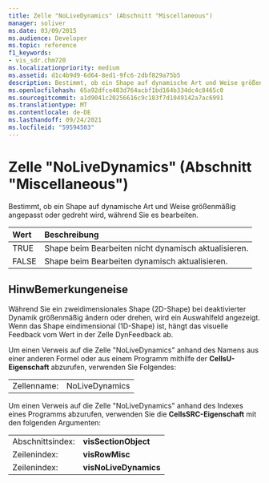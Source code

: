 ```yaml
---
title: Zelle "NoLiveDynamics" (Abschnitt "Miscellaneous")
manager: soliver
ms.date: 03/09/2015
ms.audience: Developer
ms.topic: reference
f1_keywords:
- vis_sdr.chm720
ms.localizationpriority: medium
ms.assetid: d1c4b9d9-6d64-8ed1-9fc6-2dbf829a75b5
description: Bestimmt, ob ein Shape auf dynamische Art und Weise größenmäßig angepasst oder gedreht wird, während Sie es bearbeiten.
ms.openlocfilehash: 65a92dfce483d764acbf1bd164b334dc4c8465c0
ms.sourcegitcommit: a1d9041c20256616c9c183f7d1049142a7ac6991
ms.translationtype: MT
ms.contentlocale: de-DE
ms.lasthandoff: 09/24/2021
ms.locfileid: "59594503"
---
```

# <a name="nolivedynamics-cell-miscellaneous-section"></a>Zelle "NoLiveDynamics" (Abschnitt "Miscellaneous")

Bestimmt, ob ein Shape auf dynamische Art und Weise größenmäßig angepasst oder gedreht wird, während Sie es bearbeiten.
  
|**Wert**|**Beschreibung**|
|:-----|:-----|
| TRUE  <br/> | Shape beim Bearbeiten nicht dynamisch aktualisieren.  <br/> |
| FALSE  <br/> | Shape beim Bearbeiten dynamisch aktualisieren.  <br/> |
   
## <a name="remarks"></a>HinwBemerkungeneise

Während Sie ein zweidimensionales Shape (2D-Shape) bei deaktivierter Dynamik größenmäßig ändern oder drehen, wird ein Auswahlfeld angezeigt. Wenn das Shape eindimensional (1D-Shape) ist, hängt das visuelle Feedback vom Wert in der Zelle DynFeedback ab.
  
Um einen Verweis auf die Zelle "NoLiveDynamics" anhand des Namens aus einer anderen Formel oder aus einem Programm mithilfe der **CellsU-Eigenschaft** abzurufen, verwenden Sie Folgendes: 
  
|||
|:-----|:-----|
| Zellenname:  <br/> | NoLiveDynamics  <br/> |
   
Um einen Verweis auf die Zelle "NoLiveDynamics" anhand des Indexes eines Programms abzurufen, verwenden Sie die **CellsSRC-Eigenschaft** mit den folgenden Argumenten: 
  
|||
|:-----|:-----|
| Abschnittsindex:  <br/> |**visSectionObject** <br/> |
| Zeilenindex:  <br/> |**visRowMisc** <br/> |
| Zeilenindex:  <br/> |**visNoLiveDynamics** <br/> |
   

